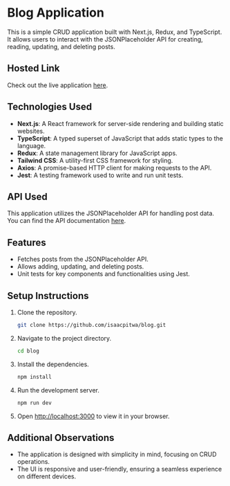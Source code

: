 # Blog Application

This is a simple CRUD application built with Next.js, Redux, and TypeScript. It allows users to interact with the JSONPlaceholder API for creating, reading, updating, and deleting posts.

## Hosted Link

Check out the live application [here](#).

## Technologies Used

- **Next.js**: A React framework for server-side rendering and building static websites.
- **TypeScript**: A typed superset of JavaScript that adds static types to the language.
- **Redux**: A state management library for JavaScript apps.
- **Tailwind CSS**: A utility-first CSS framework for styling.
- **Axios**: A promise-based HTTP client for making requests to the API.
- **Jest**: A testing framework used to write and run unit tests.

## API Used

This application utilizes the JSONPlaceholder API for handling post data. You can find the API documentation [here](https://jsonplaceholder.typicode.com/guide/).

## Features

- Fetches posts from the JSONPlaceholder API.
- Allows adding, updating, and deleting posts.
- Unit tests for key components and functionalities using Jest.

## Setup Instructions

1. Clone the repository.

   ```bash
   git clone https://github.com/isaacpitwa/blog.git
   ```

2. Navigate to the project directory.

   ```bash
   cd blog
   ```

3. Install the dependencies.

   ```bash
   npm install
   ```

4. Run the development server.

   ```bash
   npm run dev
   ```

5. Open [http://localhost:3000](http://localhost:3000) to view it in your browser.

## Additional Observations

- The application is designed with simplicity in mind, focusing on CRUD operations.
- The UI is responsive and user-friendly, ensuring a seamless experience on different devices.
